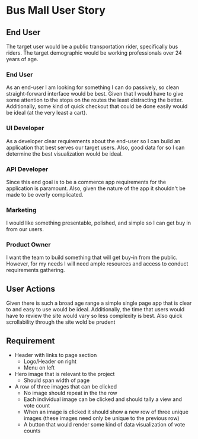 # Bus Mall User Story

## End User

The target user would be a public transportation rider, specifically bus riders. The target demographic would be working professionals over 24 years of age. 

### End User
As an end-user I am looking for something I can do passively, so clean straight-forward interface would be best. Given that I would have to give some attention to the stops on the routes the least distracting the better. Additionally, some kind of quick checkout that could be done easily would be ideal (at the very least a cart).

### UI Developer
As a developer clear requirements about the end-user so I can build an application that best serves our target users. Also, good data for so I can determine the best visualization would be ideal.

### API Developer
Since this end goal is to be a commerce app requirements for the application is paramount. Also, given the nature of the app it shouldn't be made to be overly complicated. 

### Marketing
I would like something presentable, polished, and simple so I can get buy in from our users.

### Product Owner
I want the team to build something that will get buy-in from the public. However, for my needs I will need ample resources and access to conduct requirements gathering.

## User Actions

Given there is such a broad age range a simple single page app that is clear to and easy to use would be ideal. Additionally, the time that users would have to review the site would vary so less complexity is best. Also quick scrollability through the site wold be prudent

## Requirement 

* Header with links to page section
  - Logo/Header on right
  - Menu on left
* Hero image that is relevant to the project
  - Should span width of page
* A row of three images that can be clicked
  - No image should repeat in the the row
  - Each individual image can be clicked and should tally a view and vote count
  - When an image is clicked it should show a new row of three unique images (these images need only be unique to the previous row)
  - A button that would render some kind of data visualization of vote counts